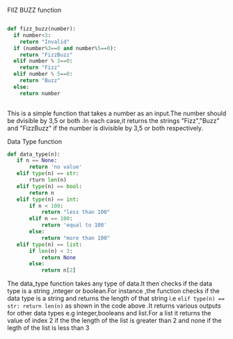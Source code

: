 FIIZ BUZZ function

```python

def fizz_buzz(number):
  if number<3:
    return "Invalid"
  if (number%3==0 and number%5==0):
    return "FizzBuzz"
  elif number % 3==0:
    return "Fizz"
  elif number % 5==0:
    return "Buzz"
  else:
    return number
  
  ```
    
 This is a simple function that takes a number as an input.The number should be dvisible by 3,5 or both .In each case,it returns the strings "Fizz","Buzz" and "FizzBuzz" if the number is divisible by 3,5 or both respectively.
 
 
 Data Type function
 
 ```python
 def data_type(n):
	if n == None:
		return 'no value'
	elif type(n) == str:
		rturn len(n)
	elif type(n) == bool:
		return n
	elif type(n) == int:
		if n < 100:
			return "less than 100"
		elif n == 100:
			return 'equal to 100'
		else:
			return "more than 100"
	elif type(n) == list:
		if len(n) < 3:
			return None
		else:
			return n[2]
  ```
  
  The data_type function takes any type of data.It then checks if the data type is a string ,integer or boolean.For instance ,the function checks if the data type is a string and returns the length of that string i.e `elif type(n) == str:
		return len(n)` as shown in the code above .It returns various outputs for other data types e.g integer,booleans and list.For a list it returns the value of index 2 if the the length of the list is greater than 2 and none if the legth of the list is less than 3

